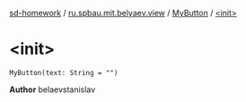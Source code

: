 [sd-homework](../../index.md) / [ru.spbau.mit.belyaev.view](../index.md) / [MyButton](index.md) / [&lt;init&gt;](.)

# &lt;init&gt;

`MyButton(text: String = "")`

**Author**
belaevstanislav

